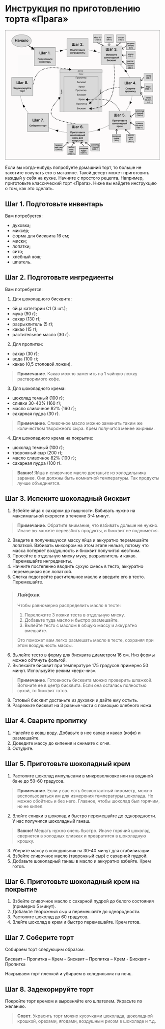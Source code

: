 # Инструкция по приготовлению торта «Прага»

![Схема](/images/sheme.png)

Если вы когда-нибудь попробуете домашний торт, то больше не захотите покупать его в магазине. Такой десерт может приготовить каждый у себя на кухне. Начните с простого рецепта. Например, приготовьте классический торт «Прага». Ниже вы найдете инструкцию о том, как это сделать.

## Шаг 1. Подготовьте инвентарь

Вам потребуется:

* духовка;
* миксер;
* форма для бисквита 16 см;
* миски;
* лопатки;
* сито;
* хлебный нож;
* шпатель.

## Шаг 2. Подготовьте ингредиенты

Вам потребуется:

1. Для шоколадного бисквита:
* яйца категории С1 (3 шт.);
* мука (90 г);
* сахар (130 г);
* разрыхлитель (5 г);
* какао (15 г);
* растительное масло (30 г).

2. Для пропитки:
* сахар (30 г);
* вода (100 г);
* какао (0,5 столовой ложки).

>**Примечание**. Какао можно заменить на 1 чайную ложку растворимого кофе.


3. Для шоколадного крема:
* шоколад темный (100 г);
* сливки 30-40% (160 г);
* масло сливочное 82% (160 г);
* сахарная пудра (30 г).

>**Примечание**. Сливочное масло можно заменить таким же количеством творожного сыра. Крем получится менее жирным.


4.	Для шоколадного крема на покрытие:
* шоколад темный (100 г);
* творожный сыр (200 г);
* масло сливочное 82% (100 г);
* сахарная пудра (100 г).

>**Важно!** Яйца и сливочное масло достаньте из холодильника заранее. Они должны быть комнатной температуры. Так продукты лучше объединятся.

## Шаг 3. Испеките шоколадный бисквит

1. Взбейте яйца с сахаром до пышности. Взбивать нужно на максимальной скорости в течение 3-4 минут.

>**Примечание**. Обратите внимание, что взбивать дольше не нужно. Иначе вы можете перевзбить продукты, и бисквит не поднимется.

2.	Введите в получившуюся массу яйца и аккуратно перемешайте лопаткой. Взбивать миксером на этом этапе нельзя, потому что масса потеряет воздушность и бисквит получится жестким.
3.	Просейте в отдельную миску муку, разрыхлитель и какао. Перемешайте ингредиенты.
4.	Начните постепенно вводить сухую смесь в тесто, аккуратно перемешивая все лопаткой.
5.	Слегка подогрейте растительное масло и введите его в тесто. Перемешайте.

>### Лайфхак
>
>Чтобы равномерно распределить масло в тесте:
>1.	Переложите 3 ложки теста в отдельную миску.
>2.	Добавьте туда масло и быстро размешайте.
>3.	Вылейте тесто с маслом в общую массу и аккуратно вмешайте.
>
>Это поможет вам легко размешать масло в тесте, сохраняя при этом воздушность массы.

6.	Вылейте тесто в форму для бисквита диаметром 16 см. Низ формы можно обтянуть фольгой.
7.	Выпекайте бисквит при температуре 175 градусов примерно 50 минут. Используйте режим «верх-низ».

>**Примечание**. Готовность бисквита можно проверить шпажкой. Воткните ее в центр бисквита. Если она осталась полностью сухой, то бисквит готов.

8.	Готовый бисквит достаньте из духовки и дайте ему остыть.
9.	Разрежьте бисквит на 3 равные части с помощью хлебного ножа.

## Шаг 4. Сварите пропитку

1.	Налейте в ковш воду. Добавьте в нее сахар и какао (кофе) и размешайте.
2.	Доведите массу до кипения и снимите с огня.
3.	Остудите.

## Шаг 5. Приготовьте шоколадный крем

1.	Растопите шоколад импульсами в микроволновке или на водяной бане до 50-60 градусов.

>**Примечание**. Если у вас есть бесконтактный пирометр, можно воспользоваться им для измерения температуры шоколада. Но можно обойтись и без него. Главное, чтобы шоколад был горячим, но не кипел.

2.	Влейте сливки в шоколад и быстро перемешайте до однородности. У нас получился шоколадный ганаш.

>**Важно!** Мешать нужно очень быстро. Иначе горячий шоколад свернется в холодных сливках и превратится в шоколадную крошку.

3.	Уберите массу в холодильник на 30-40 минут для стабилизации.
4.	Взбейте сливочное масло (творожный сыр) с сахарной пудрой.
5.	Добавьте шоколадный ганаш в масло и аккуратно взбейте. Крем готов.

## Шаг 6. Приготовьте шоколадный крем на покрытие

1.	Взбейте сливочное масло с сахарной пудрой до белого состояния (примерно 5 минут).
2.	Добавьте творожный сыр и перемешайте до однородности.
3.	Растопите шоколад до 60 градусов.
4.	Влейте шоколад в крем и быстро перемешайте. Крем готов.

## Шаг 7. Соберите торт

Собираем торт следующим образом:

Бисквит – Пропитка – Крем - Бисквит – Пропитка – Крем - Бисквит – Пропитка

Накрываем торт пленкой и убираем в холодильник на ночь.

## Шаг 8. Задекорируйте торт

Покройте торт кремом и выровняйте его шпателем. Украсьте по желанию.

>**Совет**. Украсить торт можно кусочками шоколада, шоколадной крошкой, орехами, ягодами, воздушным рисом в шоколаде и т.д.